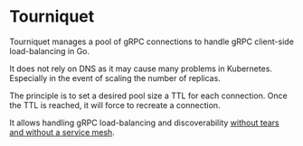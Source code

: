 # Tourniquet

Tourniquet manages a pool of gRPC connections to handle gRPC client-side load-balancing in Go.

It does not rely on DNS as it may cause many problems in Kubernetes. Especially in the event of scaling the number of replicas.

The principle is to set a desired pool size a TTL for each connection. Once the TTL is reached, it will force to recreate a connection.

It allows handling gRPC load-balancing and discoverability [without tears and without a service mesh](https://kubernetes.io/blog/2018/11/07/grpc-load-balancing-on-kubernetes-without-tears/).